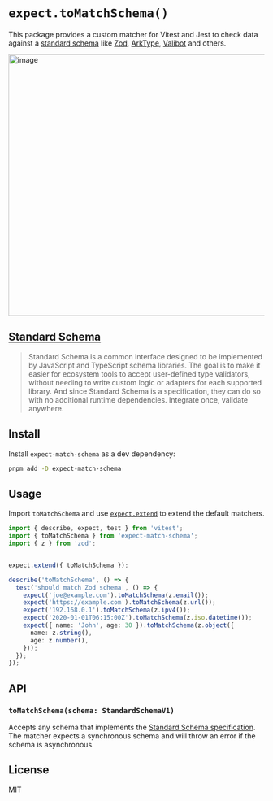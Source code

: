 # `expect.toMatchSchema()`

This package provides a custom matcher for Vitest and Jest to check data against a [standard schema](https://github.com/standard-schema/standard-schema) like [Zod](https://zod.dev/), [ArkType](https://arktype.io/), [Valibot](https://valibot.dev/) and others.

<img width="1023" height="514" alt="image" src="https://github.com/user-attachments/assets/233729ac-3505-469c-8541-e66cd94adf58" />


## [Standard Schema](https://github.com/standard-schema/standard-schema)

> Standard Schema is a common interface designed to be implemented by JavaScript and TypeScript schema libraries.
> The goal is to make it easier for ecosystem tools to accept user-defined type validators, without needing to write custom logic or adapters for each supported library. And since Standard Schema is a specification, they can do so with no additional runtime dependencies. Integrate once, validate anywhere.

## Install 

Install `expect-match-schema` as a dev dependency:

```bash
pnpm add -D expect-match-schema
```

## Usage

Import `toMatchSchema` and use [`expect.extend`](https://vitest.dev/api/expect.html#expect-extend) to extend the default matchers.

```ts
import { describe, expect, test } from 'vitest';
import { toMatchSchema } from 'expect-match-schema';
import { z } from 'zod';


expect.extend({ toMatchSchema });

describe('toMatchSchema', () => {
  test('should match Zod schema', () => {
    expect('joe@example.com').toMatchSchema(z.email());
    expect('https://example.com').toMatchSchema(z.url());
    expect('192.168.0.1').toMatchSchema(z.ipv4());
    expect('2020-01-01T06:15:00Z').toMatchSchema(z.iso.datetime());
    expect({ name: 'John', age: 30 }).toMatchSchema(z.object({
      name: z.string(),
      age: z.number(),
    }));
  });
});
```

## API

### `toMatchSchema(schema: StandardSchemaV1)`

Accepts any schema that implements the [Standard Schema specification](https://github.com/standard-schema/standard-schema?tab=readme-ov-file#what-schema-libraries-implement-the-spec). The matcher expects a synchronous schema and will throw an error if the schema is asynchronous.

## License

MIT
